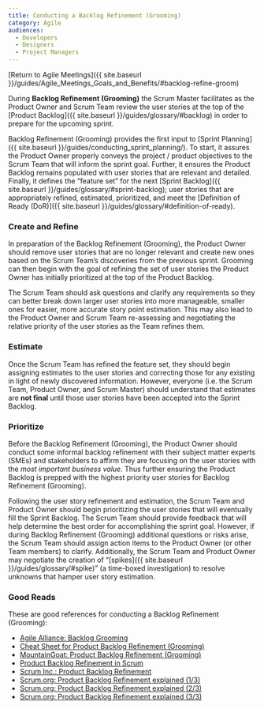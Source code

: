 ```yaml
---
title: Conducting a Backlog Refinement (Grooming)
category: Agile
audiences:
  - Developers
  - Designers
  - Project Managers
---
```


[Return to Agile Meetings]({{ site.baseurl }}/guides/Agile_Meetings_Goals_and_Benefits/#backlog-refine-groom)

During **Backlog Refinement (Grooming)** the Scrum Master facilitates as the Product Owner and Scrum Team review the user stories at the top of the [Product Backlog]({{ site.baseurl }}/guides/glossary/#backlog) in order to prepare for the upcoming sprint.

Backlog Refinement (Grooming) provides the first input to [Sprint Planning]({{ site.baseurl }}/guides/conducting_sprint_planning/). To start, it assures the Product Owner properly conveys the project / product objectives to the Scrum Team that will inform the sprint goal. Further, it ensures the Product Backlog remains populated with user stories that are relevant and detailed. Finally, it defines the “feature set” for the next [Sprint Backlog]({{ site.baseurl }}/guides/glossary/#sprint-backlog); user stories that are appropriately refined, estimated, prioritized, and meet the [Definition of Ready (DoR)]({{ site.baseurl }}/guides/glossary/#definition-of-ready).

### Create and Refine
In preparation of the Backlog Refinement (Grooming), the Product Owner should remove user stories that are no longer relevant and create new ones based on the Scrum Team’s discoveries from the previous sprint. Grooming can then begin with the goal of refining the set of user stories the Product Owner has initially prioritized at the top of the Product Backlog.

The Scrum Team should ask questions and clarify any requirements so they can better break down larger user stories into more manageable, smaller ones for easier, more accurate story point estimation. This may also lead to the Product Owner and Scrum Team re-assessing and negotiating the relative priority of the user stories as the Team refines them.

### Estimate
Once the Scrum Team has refined the feature set, they should begin assigning estimates to the user stories and correcting those for any existing in light of newly discovered information. However, everyone (i.e. the Scrum Team, Product Owner, and Scrum Master) should understand that estimates are **not final** until those user stories have been accepted into the Sprint Backlog.

### Prioritize
Before the Backlog Refinement (Grooming), the Product Owner should conduct some informal backlog refinement with their subject matter experts (SMEs) and stakeholders to affirm they are focusing on the user stories with the _most important business value_. Thus further ensuring the Product Backlog is prepped with the highest priority user stories for Backlog Refinement (Grooming). 

Following the user story refinement and estimation, the Scrum Team and Product Owner should begin prioritizing the user stories that will eventually fill the Sprint Backlog. The Scrum Team should provide feedback that will help determine the best order for accomplishing the sprint goal. However, if during Backlog Refinement (Grooming) additional questions or risks arise, the Scrum Team should assign action items to the Product Owner (or other Team members) to clarify. Additionally, the Scrum Team and Product Owner may negotiate the creation of “[spikes]({{ site.baseurl }}/guides/glossary/#spike)” (a time-boxed investigation) to resolve unknowns that hamper user story estimation.

### Good Reads
These are good references for conducting a Backlog Refinement (Grooming):
* [Agile Alliance: Backlog Grooming](https://www.agilealliance.org/glossary/backlog-grooming/)
* [Cheat Sheet for Product Backlog Refinement (Grooming)](https://www.leadingagile.com/2013/11/cheat-sheet-backlog-refinement/)
* [MountainGoat: Product Backlog Refinement (Grooming)](https://www.mountaingoatsoftware.com/blog/product-backlog-refinement-grooming)
* [Product Backlog Refinement in Scrum](https://www.knowledgehut.com/blog/agile-management/product-backlog-refinement-scrum)
* [Scrum Inc.: Product Backlog Refinement](https://www.scruminc.com/product-backlog-refinement/)
* [Scrum.org: Product Backlog Refinement explained (1/3)](https://www.scrum.org/resources/blog/product-backlog-refinement-explained-13)
* [Scrum.org: Product Backlog Refinement explained (2/3)](https://www.scrum.org/resources/blog/product-backlog-refinement-explained-23)
* [Scrum.org: Product Backlog Refinement explained (3/3)](https://www.scrum.org/resources/blog/product-backlog-refinement-explained-33)
